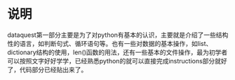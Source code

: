 # 说明

​	dataquest第一部分主要是为了对python有基本的认识，主要就是介绍了一些结构性的语言，如判断句式、循环语句等。也有一些对数据的基本操作，如list、dictionary结构的使用，len()函数的用法，还有一些基本的文件操作，最为初学者可以按照文字好好学学，已经熟悉python的就可以直接完成instructions部分就好了，代码部分已经贴出来了。